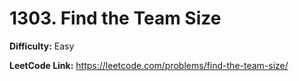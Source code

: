 # 1303. Find the Team Size

**Difficulty:** Easy

**LeetCode Link:** https://leetcode.com/problems/find-the-team-size/


